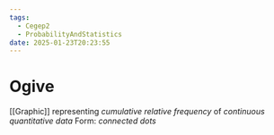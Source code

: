 ```yaml
---
tags:
  - Cegep2
  - ProbabilityAndStatistics
date: 2025-01-23T20:23:55
---
```


# Ogive

[[Graphic]] representing *cumulative relative frequency* of *continuous quantitative data*
Form: *connected dots*